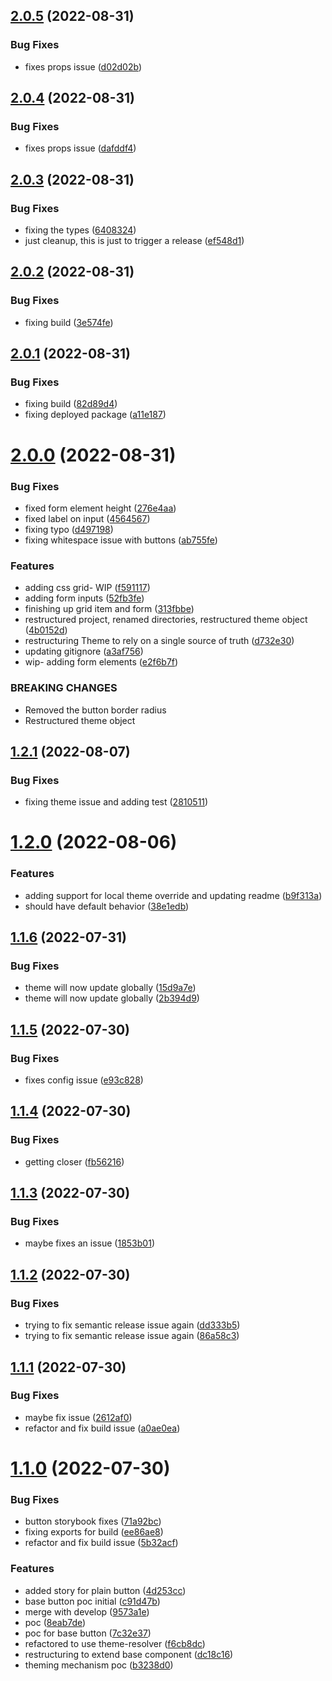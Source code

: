 ## [2.0.5](https://github.com/open-code-academy/community-ui/compare/v2.0.4...v2.0.5) (2022-08-31)


### Bug Fixes

* fixes props issue ([d02d02b](https://github.com/open-code-academy/community-ui/commit/d02d02bbd1a35ac1fa4da91f261603879123e9ad))

## [2.0.4](https://github.com/open-code-academy/community-ui/compare/v2.0.3...v2.0.4) (2022-08-31)


### Bug Fixes

* fixes props issue ([dafddf4](https://github.com/open-code-academy/community-ui/commit/dafddf44bdc32cf95620adfe81b40bb8645f1e93))

## [2.0.3](https://github.com/open-code-academy/community-ui/compare/v2.0.2...v2.0.3) (2022-08-31)


### Bug Fixes

* fixing the types ([6408324](https://github.com/open-code-academy/community-ui/commit/6408324295cc3d415c4cf3b856b7a150a28d8311))
* just cleanup, this is just to trigger a release ([ef548d1](https://github.com/open-code-academy/community-ui/commit/ef548d1b4031b51f4c8b6e5d8b2368d5a8c6f967))

## [2.0.2](https://github.com/open-code-academy/community-ui/compare/v2.0.1...v2.0.2) (2022-08-31)


### Bug Fixes

* fixing build ([3e574fe](https://github.com/open-code-academy/community-ui/commit/3e574fe1cc49cf57ca48c8d49479fc4651c702a0))

## [2.0.1](https://github.com/open-code-academy/community-ui/compare/v2.0.0...v2.0.1) (2022-08-31)


### Bug Fixes

* fixing build ([82d89d4](https://github.com/open-code-academy/community-ui/commit/82d89d43f6f181e2e7c494d496df2c31c594329c))
* fixing deployed package ([a11e187](https://github.com/open-code-academy/community-ui/commit/a11e18748545c199e147d9aad54b17a0ce3c0146))

# [2.0.0](https://github.com/open-code-academy/community-ui/compare/v1.2.1...v2.0.0) (2022-08-31)


### Bug Fixes

* fixed form element height ([276e4aa](https://github.com/open-code-academy/community-ui/commit/276e4aa2730302a0f74b3ddcb5c8d116bc59a578))
* fixed label on input ([4564567](https://github.com/open-code-academy/community-ui/commit/45645670b9ab0a5c2c44a63fe87d258ab5582a56))
* fixing typo ([d497198](https://github.com/open-code-academy/community-ui/commit/d497198c7f471704de168b21308f455042ae43df))
* fixing whitespace issue with buttons ([ab755fe](https://github.com/open-code-academy/community-ui/commit/ab755fee61a6082e17f469c00878fa1d84702722))


### Features

* adding css grid- WIP ([f591117](https://github.com/open-code-academy/community-ui/commit/f591117f7405384a8e4898ea858776f68f0b7ab6))
* adding form inputs ([52fb3fe](https://github.com/open-code-academy/community-ui/commit/52fb3fe8920d289edb29e545467d329ade9d8a7f))
* finishing up grid item and form ([313fbbe](https://github.com/open-code-academy/community-ui/commit/313fbbe8fe31b8fc4ff6002a84d3192610e7463c))
* restructured project, renamed directories, restructured theme object ([4b0152d](https://github.com/open-code-academy/community-ui/commit/4b0152dfb7c315508ca3ffda7699cad05a509524))
* restructuring Theme to rely on a single source of truth ([d732e30](https://github.com/open-code-academy/community-ui/commit/d732e30e13f5392ff9b295b489853a111f6efe9f))
* updating gitignore ([a3af756](https://github.com/open-code-academy/community-ui/commit/a3af7561834d829dad7ede3849ee5a35fde2828e))
* wip- adding form elements ([e2f6b7f](https://github.com/open-code-academy/community-ui/commit/e2f6b7f02008bd02e1a658b1cf86051cecb9afc6))


### BREAKING CHANGES

* Removed the button border radius
* Restructured theme object

## [1.2.1](https://github.com/open-code-academy/community-ui/compare/v1.2.0...v1.2.1) (2022-08-07)


### Bug Fixes

* fixing theme issue and adding test ([2810511](https://github.com/open-code-academy/community-ui/commit/2810511183a9d455a69d06ff0c00e66941dc5eb5))

# [1.2.0](https://github.com/open-code-academy/community-ui/compare/v1.1.6...v1.2.0) (2022-08-06)


### Features

* adding support for local theme override and updating readme ([b9f313a](https://github.com/open-code-academy/community-ui/commit/b9f313a4b55568e7a7457a599f80a59be8520897))
* should have default behavior ([38e1edb](https://github.com/open-code-academy/community-ui/commit/38e1edbc0b80300360a8919d56909d5e44bf938e))

## [1.1.6](https://github.com/open-code-academy/community-ui/compare/v1.1.5...v1.1.6) (2022-07-31)


### Bug Fixes

* theme will now update globally ([15d9a7e](https://github.com/open-code-academy/community-ui/commit/15d9a7e68df50c48e3c011077f4af5202101158a))
* theme will now update globally ([2b394d9](https://github.com/open-code-academy/community-ui/commit/2b394d960d347ad0eb59f229ed457152e331b9c5))

## [1.1.5](https://github.com/open-code-academy/community-ui/compare/v1.1.4...v1.1.5) (2022-07-30)

### Bug Fixes

-   fixes config issue ([e93c828](https://github.com/open-code-academy/community-ui/commit/e93c82898235ddb661ebdeb56136e7697168d6bd))

## [1.1.4](https://github.com/open-code-academy/community-ui/compare/v1.1.3...v1.1.4) (2022-07-30)

### Bug Fixes

-   getting closer ([fb56216](https://github.com/open-code-academy/community-ui/commit/fb562167942e444f1aafa190fffa8ad6899d2c5c))

## [1.1.3](https://github.com/open-code-academy/community-ui/compare/v1.1.2...v1.1.3) (2022-07-30)

### Bug Fixes

-   maybe fixes an issue ([1853b01](https://github.com/open-code-academy/community-ui/commit/1853b011b21180db71f6947234c89c89623adff7))

## [1.1.2](https://github.com/open-code-academy/community-ui/compare/v1.1.1...v1.1.2) (2022-07-30)

### Bug Fixes

-   trying to fix semantic release issue again ([dd333b5](https://github.com/open-code-academy/community-ui/commit/dd333b52ca24d84a9c316f427a272bb7915bfc04))
-   trying to fix semantic release issue again ([86a58c3](https://github.com/open-code-academy/community-ui/commit/86a58c37956f73a135b67f60dd7b11db47f31b2f))

## [1.1.1](https://github.com/open-code-academy/community-ui/compare/v1.1.0...v1.1.1) (2022-07-30)

### Bug Fixes

-   maybe fix issue ([2612af0](https://github.com/open-code-academy/community-ui/commit/2612af00d2e41ae922de589055a73db26a9204b0))
-   refactor and fix build issue ([a0ae0ea](https://github.com/open-code-academy/community-ui/commit/a0ae0eac280f3c9e9f6077350e8f6d60e2207f1d))

# [1.1.0](https://github.com/open-code-academy/community-ui/compare/v1.0.0...v1.1.0) (2022-07-30)

### Bug Fixes

-   button storybook fixes ([71a92bc](https://github.com/open-code-academy/community-ui/commit/71a92bcc5fe2167a049056c33a7533670bf66a68))
-   fixing exports for build ([ee86ae8](https://github.com/open-code-academy/community-ui/commit/ee86ae838f3b0b3b685beb96131043f591f093d2))
-   refactor and fix build issue ([5b32acf](https://github.com/open-code-academy/community-ui/commit/5b32acf15ba6c3f52e80149b1a2f7cab639c2f1b))

### Features

-   added story for plain button ([4d253cc](https://github.com/open-code-academy/community-ui/commit/4d253ccd5726d74919b132ad35a3be7ef9382df7))
-   base button poc initial ([c91d47b](https://github.com/open-code-academy/community-ui/commit/c91d47bcd4351fb1d95016463c58830ea61e14a6))
-   merge with develop ([9573a1e](https://github.com/open-code-academy/community-ui/commit/9573a1ebf444591281151276981b6d84e6dc34aa))
-   poc ([8eab7de](https://github.com/open-code-academy/community-ui/commit/8eab7ded976675cb9593c879de20648a8e4ce11d))
-   poc for base button ([7c32e37](https://github.com/open-code-academy/community-ui/commit/7c32e371fee344cfe3e549f33219347cf13ffc56))
-   refactored to use theme-resolver ([f6cb8dc](https://github.com/open-code-academy/community-ui/commit/f6cb8dc838ceb084dd6b8040e41ec343243f4a6a))
-   restructuring to extend base component ([dc18c16](https://github.com/open-code-academy/community-ui/commit/dc18c16def589705e6a4e3058df280c069f8fe6a))
-   theming mechanism poc ([b3238d0](https://github.com/open-code-academy/community-ui/commit/b3238d08a0a1c0764ebdaa2d4e4c640051b3d4ec))
